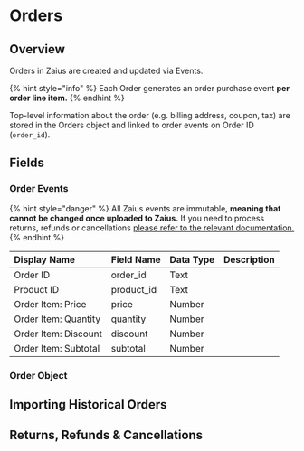 # Orders

## Overview

Orders in Zaius are created and updated via Events. 

{% hint style="info" %}
Each Order generates an order purchase event **per order line item.**
{% endhint %}

Top-level information about the order \(e.g. billing address, coupon, tax\) are stored in the Orders object and linked to order events on Order ID \(`order_id`\). 

## Fields

### Order Events

{% hint style="danger" %}
All Zaius events are immutable, **meaning that cannot be changed once uploaded to Zaius.** If you need to process returns, refunds or cancellations [please refer to the relevant documentation.](orders.md#returns-refunds-and-cancellations)
{% endhint %}

| Display Name | Field Name | Data Type | Description |
| :--- | :--- | :--- | :--- |
| Order ID | order\_id | Text |  |
| Product ID | product\_id | Text |  |
| Order Item: Price | price | Number |  |
| Order Item: Quantity | quantity | Number |  |
| Order Item: Discount | discount | Number |  |
| Order Item: Subtotal | subtotal | Number |  |

### Order Object



## Importing Historical Orders

## Returns, Refunds & Cancellations

